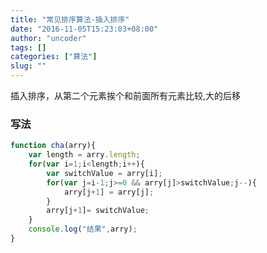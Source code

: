 ```yaml
---
title: "常见排序算法-插入排序"
date: "2016-11-05T15:23:03+08:00"
author: "uncoder"
tags: []
categories: ["算法"]
slug: ""
---
```


插入排序，从第二个元素挨个和前面所有元素比较,大的后移
<!--more-->
### 写法

``` javascript
function cha(arry){
    var length = arry.length;
    for(var i=1;i<length;i++){
        var switchValue = arry[i];
        for(var j=i-1;j>=0 && arry[j]>switchValue;j--){
            arry[j+1] = arry[j];
        }
        arry[j+1]= switchValue;
    }
    console.log("结果",arry);
}
```
